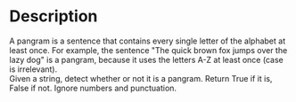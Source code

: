 # Description
A pangram is a sentence that contains every single letter of the alphabet at least once. For example, the sentence "The quick brown fox jumps over the lazy dog" is a pangram, because it uses the letters A-Z at least once (case is irrelevant).
<br>
Given a string, detect whether or not it is a pangram. Return True if it is, False if not. Ignore numbers and punctuation.